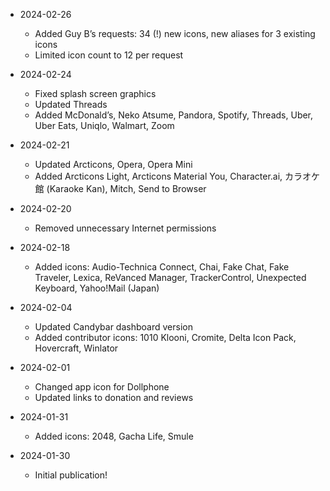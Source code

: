 - 2024-02-26
  - Added Guy B’s requests: 34 (!) new icons, new aliases for 3 existing icons
  - Limited icon count to 12 per request

- 2024-02-24
  - Fixed splash screen graphics
  - Updated Threads
  - Added McDonald’s, Neko Atsume, Pandora, Spotify, Threads, Uber, Uber Eats, Uniqlo, Walmart, Zoom

- 2024-02-21
  - Updated Arcticons, Opera, Opera Mini
  - Added Arcticons Light, Arcticons Material You, Character.ai, カラオケ館 (Karaoke Kan), Mitch, Send to Browser

- 2024-02-20
  - Removed unnecessary Internet permissions

- 2024-02-18
  - Added icons: Audio-Technica Connect, Chai, Fake Chat, Fake Traveler, Lexica, ReVanced Manager, TrackerControl, Unexpected Keyboard, Yahoo!Mail (Japan)

- 2024-02-04
  - Updated Candybar dashboard version
  - Added contributor icons: 1010 Klooni, Cromite, Delta Icon Pack, Hovercraft, Winlator

- 2024-02-01
  - Changed app icon for Dollphone
  - Updated links to donation and reviews

- 2024-01-31
  - Added icons: 2048, Gacha Life, Smule

- 2024-01-30
  - Initial publication!